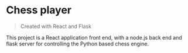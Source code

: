 # Chess player
>   Created with React and Flask

This project is a React application front end, with a node.js back end and flask server for controlling the Python based chess engine.